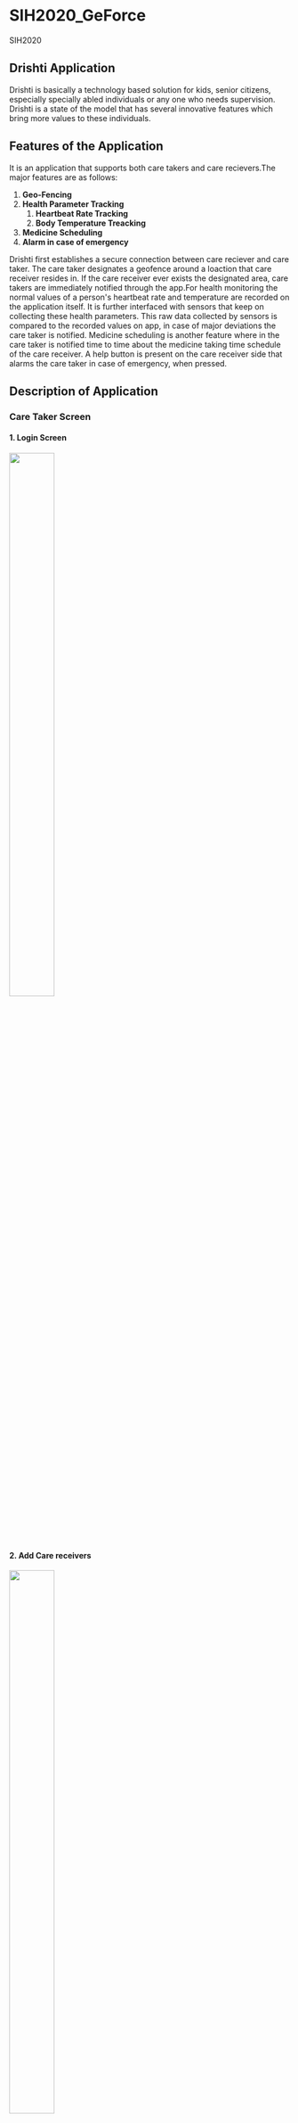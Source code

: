 # SIH2020_GeForce
SIH2020
## Drishti Application
Drishti is basically a technology based solution for kids, senior citizens, especially specially abled individuals or any one who needs supervision. 
Drishti is a state of the model that has several innovative features which bring more values to these individuals.
## Features of the Application
It is an application that supports both care takers and care recievers.The major features are as follows:
1. **Geo-Fencing**
1. **Health Parameter Tracking**
   1. **Heartbeat Rate Tracking**
   2. **Body Temperature Treacking**
1. **Medicine Scheduling**
1. **Alarm in case of emergency**


Drishti first establishes a secure connection between care reciever and care taker.
The care taker designates a geofence around a loaction that care receiver resides in. 
If the care receiver ever exists the designated area, care takers are immediately notified through the app.For health monitoring the normal values of a person's heartbeat rate and temperature are recorded on the application itself.
It is further interfaced with sensors that keep on collecting these health parameters. This raw data collected by sensors is compared to the recorded values on app, in case of major deviations the care taker is notified.
Medicine scheduling is another feature where in the care taker is notified time to time about the medicine taking time schedule of the care receiver.
A help button is present on the care receiver side that alarms the care taker in case of emergency, when pressed.

## Description of Application

### Care Taker Screen
#### 1. Login Screen
<img src="./readme-ss/SS1.jpeg" width="40%" height="50%">

#### 2. Add Care receivers
<img src="./readme-ss/SS2.jpeg" width="40%" height="50%">

#### 3. List of care receivers
<img src="./readme-ss/SS3.jpeg" width="40%" height="50%">

#### 4. Get Location of Care receivers
<img src="./readme-ss/SS10.jpeg" width="40%" height="50%">

#### 5. Map displaying location of care receivers
<img src="./readme-ss/SS5.jpeg" width="40%" height="50%">

#### 6. Emergency notification from care receivers
<img src="./readme-ss/SS6.jpeg" width="40%" height="50%">


### Care Receiver Screen
#### 1. Login Screen
<img src="./readme-ss/SS1.jpeg" width="40%" height="50%">

#### 2. Define Health Parameters and Help Button
<img src="./readme-ss/SS8.jpeg" width="40%" height="50%">
<img src="./readme-ss/SS9.jpeg" width="40%" height="50%">
## Authors
1. Vishal Kumar 
1. Nitesh Chaurasiya
1. Anika Sharma
1. Simran Singh
1. Rajat Baghel
1. Anurag Agarwal 
## Technical Stack
Android Studio (Open Source platform for app development),Amazon Web Services, Google Map API,XML,Java



